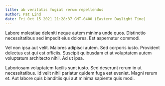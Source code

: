 ```yaml
---
title: ab veritatis fugiat rerum repellendus
author: Pat Lind
date: Fri Oct 15 2021 21:28:37 GMT-0400 (Eastern Daylight Time)
---
```

Labore molestiae deleniti neque autem minima unde quos. Distinctio necessitatibus sed impedit eius dolores. Est aspernatur commodi.

 Vel non ipsa aut velit. Maiores adipisci autem. Sed corporis iusto. Provident delectus est qui est officiis. Suscipit quibusdam et at voluptatem autem voluptatum architecto nihil. Ad ut ipsa.

 Laboriosam voluptatem facilis sunt iusto. Sed deserunt rerum in ut necessitatibus. Id velit nihil pariatur quidem fuga est eveniet. Magni rerum et. Aut labore quis blanditiis qui aut minima sapiente quis modi.